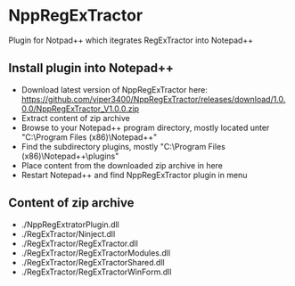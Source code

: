 # NppRegExTractor
Plugin for Notpad++ which itegrates RegExTractor into Notepad++

## Install plugin into Notepad++
* Download latest version of NppRegExTractor here: https://github.com/viper3400/NppRegExTractor/releases/download/1.0.0.0/NppRegExTractor_V1.0.0.zip
* Extract content of zip archive
* Browse to your Notepad++ program directory, mostly located unter "C:\Program Files (x86)\Notepad++"
* Find the subdirectory plugins, mostly "C:\Program Files (x86)\Notepad++\plugins"
* Place content from the downloaded zip archive in here
* Restart Notepad++ and find NppRegExTractor plugin in menu

## Content of zip archive
* ./NppRegExtratorPlugin.dll
* ./RegExTractor/Ninject.dll
* ./RegExTractor/RegExTractor.dll
* ./RegExTractor/RegExTractorModules.dll
* ./RegExTractor/RegExTractorShared.dll
* ./RegExTractor/RegExTractorWinForm.dll
